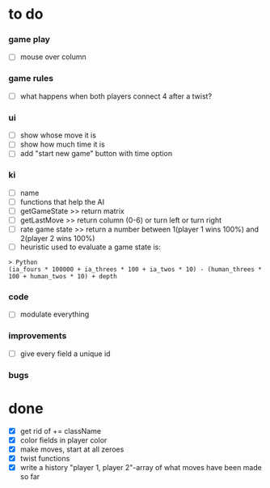 # to do
### game play
- [ ]  mouse over column

### game rules
- [ ] what happens when both players connect 4 after a twist?

### ui
- [ ]  show whose move it is 
- [ ]  show how much time it is  
- [ ]  add "start new game" button with time option  

### ki
- [ ]  name
- [ ]  functions that help the AI  
- [ ]  getGameState >> return matrix  
- [ ]  getLastMove >>	return column (0-6) or turn left or turn right  
- [ ]  rate game state >> return a number between 1(player 1 wins 100%) and 2(player 2 wins 100%)  
- [ ]  heuristic used to evaluate a game state is:

```
> Python
(ia_fours * 100000 + ia_threes * 100 + ia_twos * 10) - (human_threes * 100 + human_twos * 10) + depth
```

### code
- [ ] modulate everything

### improvements
- [ ] give every field a unique id

### bugs


# done
- [x] get rid of += className
- [x] color fields in player color
- [x] make moves, start at all zeroes
- [x] twist functions
- [x] write a history "player 1, player 2"-array of what moves have been made so far
